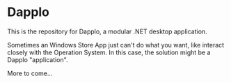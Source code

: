 # Dapplo
This is the repository for Dapplo, a modular .NET desktop application.

Sometimes an Windows Store App just can't do what you want, like interact closely with the Operation System.
In this case, the solution might be a Dapplo "application".

More to come...
